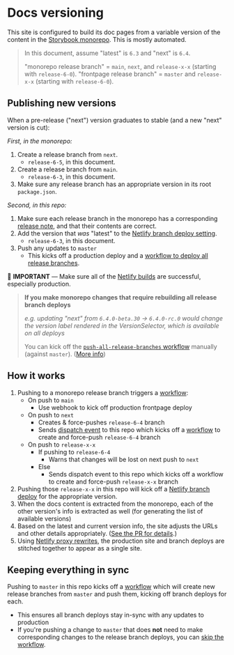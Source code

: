 # Docs versioning

This site is configured to build its doc pages from a variable version of the content in the [Storybook monorepo](https://github.com/storybookjs/storybook). This is mostly automated.

> In this document, assume "latest" is `6.3` and "next" is `6.4`.
>
> "monorepo release branch" = `main`, `next`, and `release-x-x` (starting with `release-6-0`).
> "frontpage release branch" = `master` and `release-x-x` (starting with `release-6-0`).

## Publishing new versions

When a pre-release ("next") version graduates to stable (and a new "next" version is cut):

_First, in the monorepo:_

1. Create a release branch from `next`.
   - `release-6-5`, in this document.
1. Create a release branch from `main`.
   - `release-6-3`, in this document.
1. Make sure any release branch has an appropriate version in its root `package.json`.

_Second, in this repo:_

1. Make sure each release branch in the monorepo has a corresponding [release note](../README.md#release-notes), and that their contents are correct.
1. Add the version that _was_ "latest" to the [Netlify branch deploy setting](https://app.netlify.com/sites/storybook-frontpage/settings/deploys).
   - `release-6-3`, in this document.
1. Push any updates to `master`
   - This kicks off a production deploy and a [workflow to deploy all release branches](#keeping-everything-in-sync).

🚨 **IMPORTANT** — Make sure all of the [Netlify builds](https://app.netlify.com/sites/storybook-frontpage/deploys) are successful, especially production.

> **If you make monorepo changes that require rebuilding all release branch deploys**
>
> _e.g. updating "next" from `6.4.0-beta.30` -> `6.4.0-rc.0` would change the version label rendered in the VersionSelector, which is available on all deploys_
>
> You can kick off the [`push-all-release-branches` workflow](../actions/workflows/push-all-release-branches.yml) manually (against `master`). ([More info](https://docs.github.com/en/actions/managing-workflow-runs/manually-running-a-workflow))

## How it works

1. Pushing to a monorepo release branch triggers a [workflow](https://github.com/storybookjs/storybook/tree/next/.github/workflows/handle-release-branches.yml):
   - On push to `main`
     - Use webhook to kick off production frontpage deploy
   - On push to `next`
     - Creates & force-pushes `release-6-4` branch
     - Sends [dispatch event](https://docs.github.com/en/actions/learn-github-actions/events-that-trigger-workflows#repository_dispatch) to this repo which kicks off a [workflow](../.github/workflows/respond-to-monorepo.yml) to create and force-push `release-6-4` branch
   - On push to `release-x-x`
     - If pushing to `release-6-4`
       - Warns that changes will be lost on next push to `next`
     - Else
       - Sends dispatch event to this repo which kicks off a workflow to create and force-push `release-x-x` branch
1. Pushing those `release-x-x` in this repo will kick off a [Netlify branch deploy](https://docs.netlify.com/site-deploys/overview/#branches-and-deploys) for the appropriate version.
1. When the docs content is extracted from the monorepo, each of the other version's info is extracted as well (for generating the list of available versions)
1. Based on the latest and current version info, the site adjusts the URLs and other details appropriately. ([See the PR for details](https://github.com/storybookjs/frontpage/pull/310).)
1. Using [Netlify proxy rewrites](https://docs.netlify.com/routing/redirects/rewrites-proxies/#proxy-to-another-netlify-site), the production site and branch deploys are stitched together to appear as a single site.

## Keeping everything in sync

Pushing to `master` in this repo kicks off a [workflow](../.github/workflows/push-all-release-branches.yml) which will create new release branches from `master` and push them, kicking off branch deploys for each.

- This ensures all branch deploys stay in-sync with any updates to production
- If you're pushing a change to `master` that does **not** need to make corresponding changes to the release branch deploys, you can [skip the workflow](https://docs.github.com/en/actions/managing-workflow-runs/skipping-workflow-runs).
